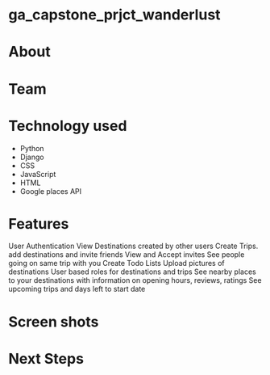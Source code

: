 # ga_capstone_prjct_wanderlust
# About

# Team
# Technology used
- Python
- Django
- CSS
- JavaScript
- HTML
- Google places API

# Features
User Authentication
View Destinations created by other users
Create Trips. add destinations and invite friends
View and Accept invites
See people going on same trip with you
Create Todo Lists
Upload pictures of destinations
User based roles for destinations and trips
See nearby places to your destinations with information on opening hours, reviews, ratings
See upcoming trips and days left to start date

# Screen shots

# Next Steps